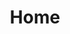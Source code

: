 ---
home: true
title: Home
heroImage: /images/hero.png
actions:
  - text: Get Started
    link: /guide/getting-started.md
    type: primary
  - text: Introduction
    link: /guide/README.md
    type: secondary
features:
  - title: Super Easy
    details: TSpotify provides an object-oriented interface by abstracting all the boring and tedious stuff. This makes working with the Spotify API super easy and fun.
  - title: Type Safety
    details: TSpotify is fully written in TypeScript, which means it provides out of the box type safety and autocompletion. It also makes the library less prone to bugs.
  - title: Meaningful Errors
    details: There are a lot of factors involved while working with an API. TSpotify does its best to provide helpful error messages for fast and easy debugging.
footer: MIT Licensed | Copyright © 2021-Present Shubham Parihar
---